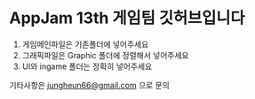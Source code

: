 AppJam 13th 게임팀 깃허브입니다
============================

1. 게임메인파일은 기존폴더에 넣어주세요
2. 그래픽파일은 Graphic 폴더에 정렬해서 넣어주세요
3. UI와 ingame 폴더는 정확히 넣어주세요

기타사항은 jungheun66@gmail.com 으로 문의